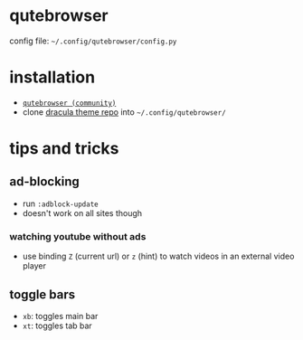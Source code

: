 # qutebrowser
config file: `~/.config/qutebrowser/config.py`

# installation
* [`qutebrowser (community)`](https://www.archlinux.org/packages/community/any/qutebrowser/)
* clone [dracula theme repo](https://github.com/dracula/qutebrowser) into `~/.config/qutebrowser/`

# tips and tricks
## ad-blocking
* run `:adblock-update`
* doesn't work on all sites though

### watching youtube without ads
* use binding `Z` (current url) or `z` (hint) to watch videos in an external video player

## toggle bars
* `xb`: toggles main bar
* `xt`: toggles tab bar
